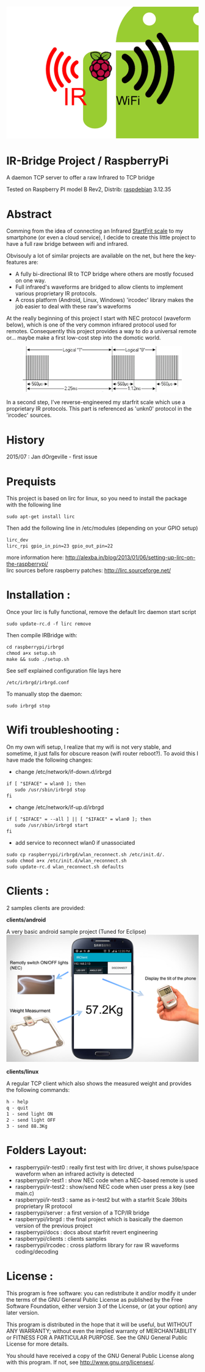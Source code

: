 <p align="left">
  <img src="banner.png" alt="banner"/>
</p>

IR-Bridge Project / RaspberryPi
================================

A daemon TCP server to offer a raw Infrared to TCP bridge

Tested on Raspberry PI model B Rev2,  Distrib: [raspdebian](https://www.raspberrypi.org/downloads/) 3.12.35

Abstract
========

Comming from the idea of connecting an Infrared [StartFrit scale](https://www.starfrit.com/en/electronic-scale-with-remote-3)
to my smartphone (or even a cloud service), I decide to create this little project to have a full raw bridge between wifi and infrared.

Obvisouly a lot of similar projects are available on the net, but here the key-features are:
* A fully bi-directional IR to TCP bridge where others are mostly focused on one way.
* Full infrared's waveforms are bridged to allow clients to implement various proprietary IR protocols.
* A cross platform (Android, Linux, Windows) 'ircodec' library makes the job easier to deal with these raw's waveforms

At the really beginning of this project I start with NEC protocol (waveform below), which is one of the very common infrared protocol used for remotes.
Consequently this project provides a way to do a universal remote or... maybe make a first low-cost step into the domotic world.
<p align="center">
  <img src="nec.png" alt="nec waveform"/>
</p>

In a second step, I've reverse-engineered my starfrit scale which use a proprietary IR protocols.
This part is referenced as 'unkn0' protocol in the 'ircodec' sources.

History
=======

2015/07 : Jan dOrgeville - first issue

Prequists
================
This project is based on lirc for linux, so you need to install the package with the following line
```
sudo apt-get install lirc
```
Then add the following line in /etc/modules (depending on your GPIO setup)
```
lirc_dev
lirc_rpi gpio_in_pin=23 gpio_out_pin=22
```

more information here: http://alexba.in/blog/2013/01/06/setting-up-lirc-on-the-raspberrypi/  
lirc sources before raspberry patches: http://lirc.sourceforge.net/ 
	

Installation :
==============

Once your lirc is fully functional, remove the default lirc daemon start script
```
sudo update-rc.d -f lirc remove
```
Then compile IRBridge with:
```
cd raspberrypi/irbrgd
chmod a+x setup.sh
make && sudo ./setup.sh
```
See self explained configuration file lays here
```
/etc/irbrgd/irbrgd.conf
```
To manually stop the daemon:
```
sudo irbrgd stop
```

Wifi troubleshooting :
=====================

On my own wifi setup, I realize that my wifi is not very stable, and sometime, it just falls for obscure reason (wifi router reboot?). To avoid this I have made the following changes:
* change /etc/network/if-down.d/irbrgd
```
if [ "$IFACE" = wlan0 ]; then
   sudo /usr/sbin/irbrgd stop
fi
```
* change /etc/network/if-up.d/irbrgd
```
if [ "$IFACE" = --all ] || [ "$IFACE" = wlan0 ]; then
   sudo /usr/sbin/irbrgd start
fi
```
* add service to reconnect wlan0 if unassociated
```
sudo cp raspberrypi/irbrgd/wlan_reconnect.sh /etc/init.d/. 
sudo chmod a+x /etc/init.d/wlan_reconnect.sh
sudo update-rc.d wlan_reconnect.sh defaults
```

Clients :
=========

2 samples clients are provided:

**clients/android**

A very basic android sample project (Tuned for Eclipse)
![Source Image](/android.png)


**clients/linux**

A regular TCP client which also shows the measured weight and provides the following commands:
```
h - help
q - quit
1 - send light ON
2 - send light OFF
3 - send 88.3Kg
```

Folders Layout:
===============

* raspberrypi/ir-test0 : really first test with lirc driver, it shows pulse/space waveform when an infrared activity is detected
* raspberrypi/ir-test1 : show NEC code when a NEC-based remote is used
* raspberrypi/ir-test2 : show/send NEC code when user press a key (see main.c)
* raspberrypi/ir-test3 : same as ir-test2 but with a starfrit Scale 39bits proprietary IR protocol
* raspberrypi/server   : a first version of a TCP/IR bridge
* raspberrypi/irbrgd   : the final project which is basically the daemon version of the previous project
* raspberrypi/docs     : docs about starfrit revert engineering
* raspberrypi/clients  : clients samples
* raspberrypi/ircodec  : cross platform library for raw IR waveforms coding/decoding

License :
========

This program is free software: you can redistribute it and/or modify
it under the terms of the GNU General Public License as published by
the Free Software Foundation, either version 3 of the License, or
(at your option) any later version.

This program is distributed in the hope that it will be useful,
but WITHOUT ANY WARRANTY; without even the implied warranty of
MERCHANTABILITY or FITNESS FOR A PARTICULAR PURPOSE.  See the
GNU General Public License for more details.

You should have received a copy of the GNU General Public License
along with this program.  If not, see <http://www.gnu.org/licenses/>.

